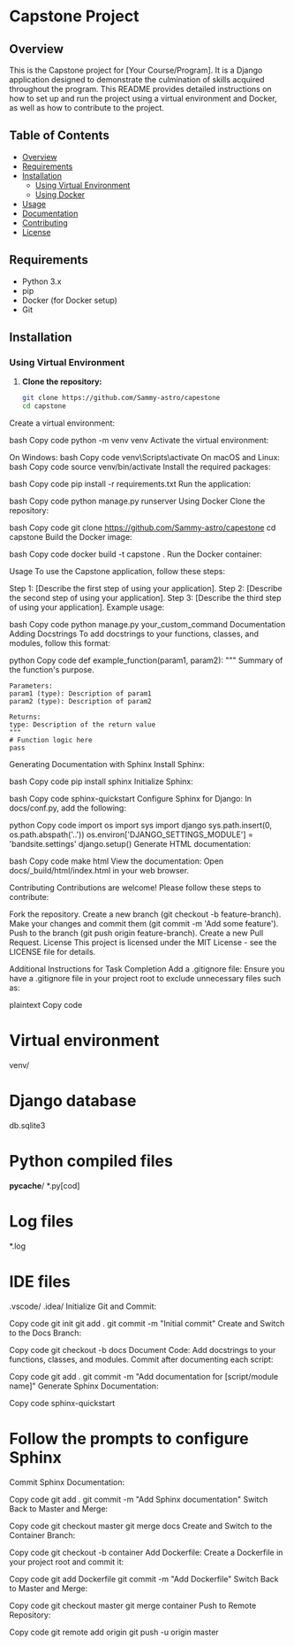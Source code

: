 # Capstone Project

## Overview

This is the Capstone project for [Your Course/Program]. It is a Django application designed to demonstrate the culmination of skills acquired throughout the program. This README provides detailed instructions on how to set up and run the project using a virtual environment and Docker, as well as how to contribute to the project.

## Table of Contents

- [Overview](#overview)
- [Requirements](#requirements)
- [Installation](#installation)
  - [Using Virtual Environment](#using-virtual-environment)
  - [Using Docker](#using-docker)
- [Usage](#usage)
- [Documentation](#documentation)
- [Contributing](#contributing)
- [License](#license)

## Requirements

- Python 3.x
- pip
- Docker (for Docker setup)
- Git

## Installation

### Using Virtual Environment

1. **Clone the repository:**
   ```bash
   git clone https://github.com/Sammy-astro/capestone
   cd capstone
Create a virtual environment:

bash
Copy code
python -m venv venv
Activate the virtual environment:

On Windows:
bash
Copy code
venv\Scripts\activate
On macOS and Linux:
bash
Copy code
source venv/bin/activate
Install the required packages:

bash
Copy code
pip install -r requirements.txt
Run the application:

bash
Copy code
python manage.py runserver
Using Docker
Clone the repository:

bash
Copy code
git clone https://github.com/Sammy-astro/capestone
cd capstone
Build the Docker image:

bash
Copy code
docker build -t capstone .
Run the Docker container:



Usage
To use the Capstone application, follow these steps:

Step 1: [Describe the first step of using your application].
Step 2: [Describe the second step of using your application].
Step 3: [Describe the third step of using your application].
Example usage:

bash
Copy code
python manage.py your_custom_command
Documentation
Adding Docstrings
To add docstrings to your functions, classes, and modules, follow this format:

python
Copy code
def example_function(param1, param2):
    """
    Summary of the function's purpose.

    Parameters:
    param1 (type): Description of param1
    param2 (type): Description of param2

    Returns:
    type: Description of the return value
    """
    # Function logic here
    pass
Generating Documentation with Sphinx
Install Sphinx:

bash
Copy code
pip install sphinx
Initialize Sphinx:

bash
Copy code
sphinx-quickstart
Configure Sphinx for Django:
In docs/conf.py, add the following:

python
Copy code
import os
import sys
import django
sys.path.insert(0, os.path.abspath('..'))
os.environ['DJANGO_SETTINGS_MODULE'] = 'bandsite.settings'
django.setup()
Generate HTML documentation:

bash
Copy code
make html
View the documentation:
Open docs/_build/html/index.html in your web browser.

Contributing
Contributions are welcome! Please follow these steps to contribute:

Fork the repository.
Create a new branch (git checkout -b feature-branch).
Make your changes and commit them (git commit -m 'Add some feature').
Push to the branch (git push origin feature-branch).
Create a new Pull Request.
License
This project is licensed under the MIT License - see the LICENSE file for details.

Additional Instructions for Task Completion
Add a .gitignore file:
Ensure you have a .gitignore file in your project root to exclude unnecessary files such as:

plaintext
Copy code
# Virtual environment
venv/

# Django database
db.sqlite3

# Python compiled files
__pycache__/
*.py[cod]

# Log files
*.log

# IDE files
.vscode/
.idea/
Initialize Git and Commit:


Copy code
git init
git add .
git commit -m "Initial commit"
Create and Switch to the Docs Branch:


Copy code
git checkout -b docs
Document Code:
Add docstrings to your functions, classes, and modules. Commit after documenting each script:


Copy code
git add .
git commit -m "Add documentation for [script/module name]"
Generate Sphinx Documentation:


Copy code
sphinx-quickstart
# Follow the prompts to configure Sphinx
Commit Sphinx Documentation:


Copy code
git add .
git commit -m "Add Sphinx documentation"
Switch Back to Master and Merge:


Copy code
git checkout master
git merge docs
Create and Switch to the Container Branch:


Copy code
git checkout -b container
Add Dockerfile:
Create a Dockerfile in your project root and commit it:

Copy code
git add Dockerfile
git commit -m "Add Dockerfile"
Switch Back to Master and Merge:


Copy code
git checkout master
git merge container
Push to Remote Repository:


Copy code
git remote add origin <your-remote-repo-url>
git push -u origin master
